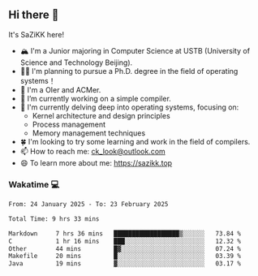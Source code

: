 ## Hi there 👋

It's SaZiKK here!

- 🏔️ I'm a Junior majoring in Computer Science  at USTB (University of Science and Technology Beijing).
- 🧑‍🎓 I'm planning to pursue a Ph.D. degree in the field of operating systems！
- 🚀 I'm a OIer and ACMer.
- 🔭 I’m currently working on a simple compiler.
- 🌱 I'm currently delving deep into operating systems, focusing on:
  - Kernel architecture and design principles
  - Process management
  - Memory management techniques
- 🍀 I'm looking to try some learning and work in the field of compilers.
- 📫 How to reach me: ck_look@outlook.com
- 😄 To learn more about me: https://sazikk.top

  
<!--
**SaZiKK/SaZiKK** is a ✨ _special_ ✨ repository because its `README.md` (this file) appears on your GitHub profile.

Here are some ideas to get you started:

- 🔭 I’m currently working on ...
- 🌱 I’m currently learning ...
- 👯 I’m looking to collaborate on ...
- 🤔 I’m looking for help with ...
- 💬 Ask me about ...
- 📫 How to reach me: ...
- 😄 Pronouns: ...
- ⚡ Fun fact: ...
-->

### Wakatime 💻

<!--START_SECTION:waka-->

```txt
From: 24 January 2025 - To: 23 February 2025

Total Time: 9 hrs 33 mins

Markdown     7 hrs 36 mins   ██████████████████▒░░░░░░   73.84 %
C            1 hr 16 mins    ███░░░░░░░░░░░░░░░░░░░░░░   12.32 %
Other        44 mins         █▓░░░░░░░░░░░░░░░░░░░░░░░   07.24 %
Makefile     20 mins         █░░░░░░░░░░░░░░░░░░░░░░░░   03.39 %
Java         19 mins         ▓░░░░░░░░░░░░░░░░░░░░░░░░   03.17 %
```

<!--END_SECTION:waka-->
